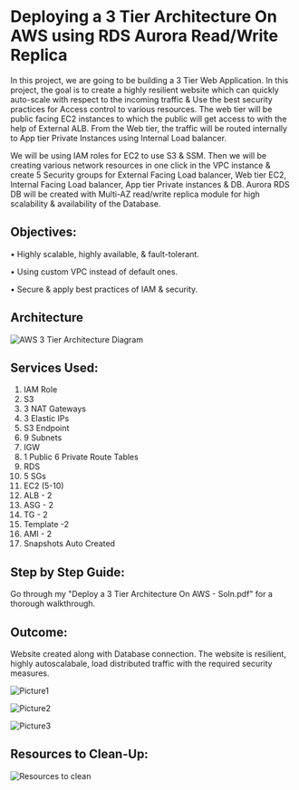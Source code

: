 # Deploying a 3 Tier Architecture On AWS using RDS Aurora Read/Write Replica
In this project, we are going to be building a 3 Tier Web Application. In this project, the goal is to create a highly resilient website which can quickly auto-scale with respect to the incoming traffic & Use the best security practices for Access control to various resources. The web tier will be public facing EC2 instances to which the public will get access to with the help of External ALB. From the Web tier, the traffic will be routed internally to App tier Private Instances using Internal Load balancer.

We will be using IAM roles for EC2 to use S3 & SSM. Then we will be creating various network resources in one click in the VPC instance & create 5 Security groups for External Facing Load balancer, Web tier EC2, Internal Facing Load balancer, App tier Private instances & DB. Aurora RDS DB will be created with Multi-AZ read/write replica module for high scalability & availability of the Database.


## Objectives:
•	Highly scalable, highly available, & fault-tolerant.

•	Using custom VPC instead of default ones.

•	Secure & apply best practices of IAM & security.


## Architecture
![AWS 3 Tier Architecture Diagram](https://github.com/Pratheek1999/Cloud-DevOps/assets/46183408/ad9d8660-1ceb-4c7b-b7ae-3755fa1522a5)


## Services Used:
1.	IAM Role
2.	S3
3.	3 NAT Gateways
4.	3 Elastic IPs
5.	S3 Endpoint
6.	9 Subnets
7.	IGW
8.	1 Public 6 Private Route Tables
9.	RDS
10.	5 SGs
11.	EC2 (5-10)
12.	ALB - 2
13.	ASG - 2
14.	TG - 2
15.	Template -2
16.	AMI - 2
17.	Snapshots Auto Created

## Step by Step Guide:
Go through my "Deploy a 3 Tier Architecture On AWS  -  Soln.pdf" for a thorough walkthrough.

## Outcome:
Website created along with Database connection. The website is resilient, highly autoscalabale, load distributed traffic with the required security measures.

![Picture1](https://github.com/Pratheek1999/Cloud-DevOps/assets/46183408/ccaaf4c1-2919-4850-8708-86a2047100c3)

![Picture2](https://github.com/Pratheek1999/Cloud-DevOps/assets/46183408/4b6bd463-565d-4823-a9c4-1dac22fdf2eb)

![Picture3](https://github.com/Pratheek1999/Cloud-DevOps/assets/46183408/3c9b710a-96d0-4e69-bbfa-6330897e0815)


## Resources to Clean-Up:
![Resources to clean](https://github.com/Pratheek1999/Cloud-DevOps/assets/46183408/57cecb71-0046-468e-ae7e-a41ef3fb17c6)

